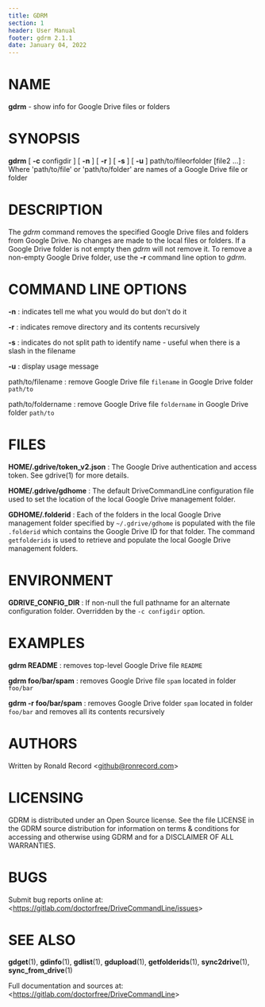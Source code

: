 ```yaml
---
title: GDRM
section: 1
header: User Manual
footer: gdrm 2.1.1
date: January 04, 2022
---
```

# NAME
**gdrm** - show info for Google Drive files or folders

# SYNOPSIS
**gdrm** [ **-c** configdir ] [ **-n** ] [ **-r** ] [ **-s** ] [ **-u** ] path/to/fileorfolder [file2 ...]
: Where 'path/to/file' or 'path/to/folder' are names of a Google Drive file or folder

# DESCRIPTION
The *gdrm* command removes the specified Google Drive files and folders
from Google Drive. No changes are made to the local files or folders.
If a Google Drive folder is not empty then *gdrm* will not remove it.
To remove a non-empty Google Drive folder, use the **-r** command line
option to *gdrm*.

# COMMAND LINE OPTIONS
**-n**
: indicates tell me what you would do but don't do it

**-r**
: indicates remove directory and its contents recursively

**-s**
: indicates do not split path to identify name - useful when there is a slash in the filename

**-u**
: display usage message

path/to/filename
: remove Google Drive file `filename` in Google Drive folder `path/to`

path/to/foldername
: remove Google Drive file `foldername` in Google Drive folder `path/to`

# FILES
**HOME/.gdrive/token_v2.json**
: The Google Drive authentication and access token. See gdrive(1) for more details.

**HOME/.gdrive/gdhome**
: The default DriveCommandLine configuration file used to set the location of
the local Google Drive management folder.

**GDHOME/.folderid**
: Each of the folders in the local Google Drive management folder specified by
`~/.gdrive/gdhome` is populated with the file `.folderid` which contains the
Google Drive ID for that folder. The command `getfolderids` is used to retrieve
and populate the local Google Drive management folders.

# ENVIRONMENT
**GDRIVE_CONFIG_DIR**
: If non-null the full pathname for an alternate configuration folder.
Overridden by the `-c configdir` option.

# EXAMPLES
**gdrm README**
: removes top-level Google Drive file `README`

**gdrm foo/bar/spam**
: removes Google Drive file `spam` located in folder `foo/bar`

**gdrm -r foo/bar/spam**
: removes Google Drive folder `spam` located in folder `foo/bar` and removes all its contents recursively

# AUTHORS
Written by Ronald Record &lt;github@ronrecord.com&gt;

# LICENSING
GDRM is distributed under an Open Source license.
See the file LICENSE in the GDRM source distribution
for information on terms &amp; conditions for accessing and
otherwise using GDRM and for a DISCLAIMER OF ALL WARRANTIES.

# BUGS
Submit bug reports online at: &lt;https://gitlab.com/doctorfree/DriveCommandLine/issues&gt;

# SEE ALSO
**gdget**(1), **gdinfo**(1), **gdlist**(1), **gdupload**(1), **getfolderids**(1), **sync2drive**(1), **sync_from_drive**(1)

Full documentation and sources at: &lt;https://gitlab.com/doctorfree/DriveCommandLine&gt;


